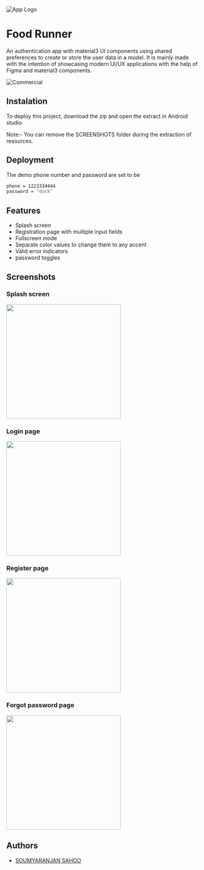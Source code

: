 
![App Logo](https://github.com/SOUMYARANJANSHOO/FoodRunner/blob/master/SCHREENSHOTS/app_icon.png)


# Food Runner

An authentication app with material3 UI components using shared preferences to create or store the user data in a model. It is mainly made with the intention of showcasing modern UI/UX applications with the help of Figma and material3 components.

![Commercial](https://github.com/SOUMYARANJANSHOO/FoodRunner/blob/master/SCHREENSHOTS/Untitled-1.png)


## Instalation

To deploy this project, download the zip and open the extract in Android studio

Note:- You can remove the SCREENSHOTS folder during the extraction of resources.

## Deployment

The demo phone number and password are set to be

```bash
phone = 1223334444
password = "duck"
```

## Features

- Splash screen
- Registration page with multiple input fields
- Fullscreen mode
- Separate color values to change them to any accent
- Valid error indicators 
- password toggles


## Screenshots

### Splash screen
<img src="https://github.com/SOUMYARANJANSHOO/FoodRunner/blob/master/SCHREENSHOTS/Screenshot_20230705_175347_Food%20Runner.jpg" width="300">

### Login page
<img src="https://github.com/SOUMYARANJANSHOO/FoodRunner/blob/master/SCHREENSHOTS/Screenshot_20230705_175354_Food%20Runner.jpg" width="300">

### Register page
<img src="https://github.com/SOUMYARANJANSHOO/FoodRunner/blob/master/SCHREENSHOTS/Screenshot_20230705_175358_Food%20Runner.jpg" width="300">

### Forgot password page
<img src="https://github.com/SOUMYARANJANSHOO/FoodRunner/blob/master/SCHREENSHOTS/Screenshot_20230705_175404_Food%20Runner.jpg" width="300">


## Authors

- [SOUMYARANJAN SAHOO](https://www.github.com/SOUMYARANJAN-SAHOO)

